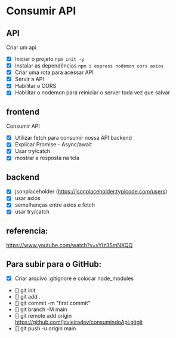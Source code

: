 # Consumir API

## API

Criar um api

- [x] Iniciar o projeto `npm init -y`
- [x] Instalar as dependências `npm i express nodemon cors axios`
- [x] Criar uma rota para acessar API
- [x] Servir a API
- [x] Habilitar o CORS
- [x] Habilitar o nodemon para reiniciar o server toda vez que salvar

## frontend
Consumir API

- [x] Utilizar fetch para consumir nossa API backend
- [x] Explicar Promise - Async/await
- [x] Usar try/catch
- [x] mostrar a resposta na tela

## backend

- [x] jsonplaceholder (https://jsonplaceholder.typicode.com/users)
- [x] usar axios
- [x] semelhanças entre axios e fetch
- [x] usar try/catch

## referencia: 

https://www.youtube.com/watch?v=vYlz3SmNXQQ


## Para subir para o GitHub:

- [x] Criar arquivo .gitignore e colocar node_modules
- [] git init
- [] git add .
- [] git commit -m "first commit"
- [] git branch -M main
- [] git remote add origin https://github.com/jcvieiradev/consumindoApi.gitgit
- [] git push -u origin main